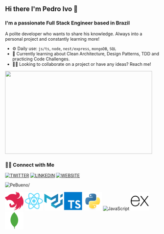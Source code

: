## Hi there I'm Pedro Ivo 👋
### I'm a passionate Full Stack Engineer based in Brazil
A polite developer who wants to share his knowledge. Always into a personal project and constantly learning more!

- ⚙️ Daily use: `js/ts`, `node`, `nest/express`, `mongoDB`, `SQL` 
- 🌱 Currently learning about Clean Architecture, Design Patterns, TDD and practicing Code Challenges.
- 👨‍💻 Looking to collaborate on a project or have any ideas? Reach me!

<img src="https://media.giphy.com/media/3ohuAxV0DfcLTxVh6w/giphy.gif" width="480" height="270"/>

### 🤝🏻 Connect with Me

[![TWITTER](https://img.shields.io/badge/Twitter-blue?style=for-the-badge&logo=twitter)](https://twitter.com/pebuenos)
[![LINKEDIN](https://img.shields.io/badge/Linkedin-blue?style=for-the-badge&logo=linkedin)](https://www.linkedin.com/in/pedroivobu)
[![WEBSITE](https://img.shields.io/badge/Website-blue?style=for-the-badge&logo=appveyor)](https://pedroivo.dev)  

<p> 
  <img src=https://github-readme-stats-sigma-five.vercel.app/api?username=pebueno&show_icons=true alt=PeBueno/> 
</p>

<p>
  <img src=https://github.com/devicons/devicon/blob/master/icons/nestjs/nestjs-plain.svg alt=NestJS width="60" height="60"/>
  <img src=https://github.com/devicons/devicon/blob/master/icons/react/react-original.svg alt=ReactJS width="60" height="60"/>
  <img src=https://github.com/devicons/devicon/blob/master/icons/materialui/materialui-original.svg alt=MaterialUI width="60" height="60"/>
  <img src=https://github.com/devicons/devicon/blob/master/icons/typescript/typescript-original.svg alt=TypeScript width="60" height="60"/>
  <img src=https://github.com/devicons/devicon/blob/master/icons/python/python-original.svg alt=Python width="60" height="60"/> 
  <img src=https://github.com/abranhe/programming-languages-logos/blob/master/src/javascript/javascript.svg alt=JavaScript width="60" height="60"/>
  <img src=https://github.com/devicons/devicon/blob/master/icons/express/express-original.svg alt=ExpressJS width="60" height="60"/>  
  <img src=https://github.com/devicons/devicon/blob/master/icons/mongodb/mongodb-plain.svg alt=MongoDB width="60" height="60"/> 
</p>
